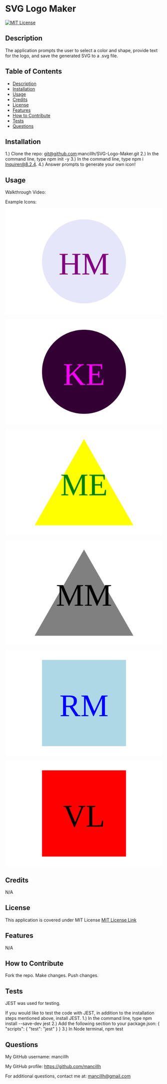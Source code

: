 # SVG Logo Maker
  [![MIT License](https://img.shields.io/github/license/Naereen/StrapDown.js.svg)](https://github.com/Naereen/StrapDown.js/blob/master/LICENSE)

  ## Description
  The application prompts the user to select a color and shape, provide text for the logo, and save the generated SVG to a .svg file.

  ## Table of Contents 
  * [Description](#description)
  * [Installation](#installation)
  * [Usage](#usage)
  * [Credits](#credits)
  * [License](#license)
  * [Features](#features)
  * [How to Contribute](#how-to-contribute)
  * [Tests](#tests)
  * [Questions](#questions)
  
  ## Installation
  1.) Clone the repo: git@github.com:mancillh/SVG-Logo-Maker.git
  2.) In the command line, type npm init -y
  3.) In the command line, type npm i Inquirer@8.2.4.
  4.) Answer prompts to generate your own icon!

  ## Usage
  Walkthrough Video:

  Example Icons:

  ![Circle Example 1](examples/HM-logo-purple-on-lavender.svg)

  ![Circle Example 2](examples/lt-purp-on-dk-purp.svg)

  ![Triangle Example 1](examples/ME-logo-green-on-yellow.svg)

  ![Triangle Example 2](examples/MM-logo-black-on-gray.svg)

  ![Square Example 1](examples/RM-logo-blue-on-lightblue.svg)

  ![Square Example 2](examples/VL-logo-black-on-red.svg)

  ## Credits
  N/A

  ## License
  This application is covered under MIT License
  [MIT License Link](https://opensource.org/license/MIT)

  ## Features
  N/A

  ## How to Contribute
  Fork the repo. Make changes. Push changes.

  ## Tests
  JEST was used for testing.

  If you would like to test the code with JEST, in addition to the installation steps mentioned above, install JEST.
  1.) In the command line, type npm install --save-dev jest
  2.) Add the following section to your package.json:
      {
        "scripts": {
          "test": "jest"
        }
      }
  3.) In Node terminal, npm test

  ## Questions
  My GitHub username: mancillh 

  My GitHub profile: https://github.com/mancillh 

  For additional questions, contact me at: mancillh@gmail.com